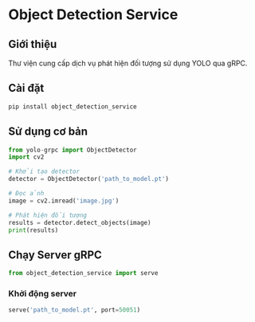 # Object Detection Service

## Giới thiệu
Thư viện cung cấp dịch vụ phát hiện đối tượng sử dụng YOLO qua gRPC.

## Cài đặt
```bash
pip install object_detection_service
```

## Sử dụng cơ bản
```python
from yolo-grpc import ObjectDetector
import cv2

# Khởi tạo detector
detector = ObjectDetector('path_to_model.pt')

# Đọc ảnh
image = cv2.imread('image.jpg')

# Phát hiện đối tượng
results = detector.detect_objects(image)
print(results)
```

## Chạy Server gRPC
```python
from object_detection_service import serve
```

### Khởi động server
```python
serve('path_to_model.pt', port=50051)
```